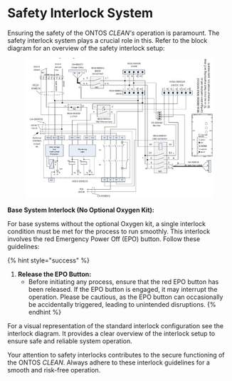 # Safety Interlock System

Ensuring the safety of the ONTOS _CLEAN's_ operation is paramount. The safety interlock system plays a crucial role in this. Refer to the block diagram for an overview of the safety interlock setup:

<figure><img src="../.gitbook/assets/safetyinterlock.jpg" alt=""><figcaption></figcaption></figure>

**Base System Interlock (No Optional Oxygen Kit):**

For base systems without the optional Oxygen kit, a single interlock condition must be met for the process to run smoothly. This interlock involves the red Emergency Power Off (EPO) button. Follow these guidelines:

{% hint style="success" %}
1. **Release the EPO Button:**
   * Before initiating any process, ensure that the red EPO button has been released. If the EPO button is engaged, it may interrupt the operation. Please be cautious, as the EPO button can occasionally be accidentally triggered, leading to unintended disruptions.
{% endhint %}

For a visual representation of the standard interlock configuration see the interlock diagram. It provides a clear overview of the interlock setup to ensure safe and reliable system operation.

Your attention to safety interlocks contributes to the secure functioning of the ONTOS _CLEAN_. Always adhere to these interlock guidelines for a smooth and risk-free operation.
